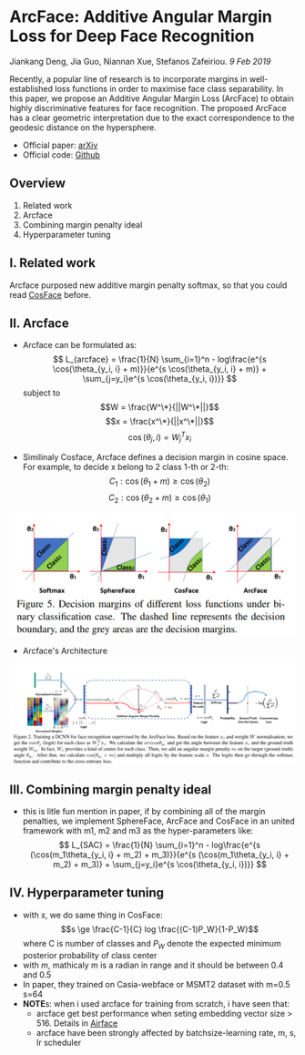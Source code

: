 # ArcFace: Additive Angular Margin Loss for Deep Face Recognition
Jiankang Deng, Jia Guo, Niannan Xue, Stefanos Zafeiriou. _9 Feb 2019_

Recently, a popular line of research is to incorporate margins in well-established loss functions in order to maximise face class separability. In this paper, we propose an Additive Angular Margin Loss (ArcFace) to obtain highly discriminative features for face recognition. The proposed ArcFace has a clear geometric interpretation due to the exact correspondence to the geodesic distance on the hypersphere. 

* Official paper: [arXiv](https://arxiv.org/abs/1801.07698)
* Official code: [Github](https://github.com/deepinsight/insightface)

## Overview

1. Related work
2. Arcface
3. Combining margin penalty ideal
4. Hyperparameter tuning

## I. Related work
Arcface purposed new additive margin penalty softmax, so that you could read [CosFace](CosFace.md) before. 

## II. Arcface
- Arcface can be formulated as:
  $$ L_{arcface} = \frac{1}{N} \sum_{i=1}^n - log\frac{e^{s \cos(\theta_{y_i, i} + m)}}{e^{s \cos(\theta_{y_i, i} + m)} + \sum_{j=y_i}e^{s \cos(\theta_{y_i, i})}} $$
subject to 
$$W = \frac{W^\*}{||W^\*||}$$
$$x = \frac{x^\*}{||x^\*||}$$
$$\cos(\theta_j, i) = W_j^T x_i $$

- Similinaly Cosface, Arcface defines a decision margin in cosine space. For example, to decide x belong to 2 class 1-th or 2-th:
  $$C_1  :  \cos(\theta_1 + m) \ge \cos(\theta_2)$$
  $$C_2  :  \cos(\theta_2 + m) \ge \cos(\theta_1)$$

![compare](../../../asset/images/Arcface/comparation.png)

- Arcface's Architecture

![architecture](../../../asset/images/Arcface/architecture.png)


## III. Combining margin penalty ideal
- this is litle fun mention in paper, if by combining all of the margin penalties, we implement SphereFace, ArcFace and CosFace in an united framework with m1, m2 and m3 as the hyper-parameters like:
  $$ L_{SAC} = \frac{1}{N} \sum_{i=1}^n - log\frac{e^{s (\cos(m_1\theta_{y_i, i} + m_2) + m_3)}}{e^{s (\cos(m_1\theta_{y_i, i} + m_2) + m_3)} + \sum_{j=y_i}e^{s \cos(\theta_{y_i, i})}} $$

## IV. Hyperparameter tuning
- with $s$, we do same thing in CosFace:
  $$s \ge \frac{C-1}{C} log \frac{(C-1)P_W}{1-P_W}$$
  where C is number of classes and $P_W$ denote the expected minimum posterior probability of class center
- with $m$, mathicaly m is a radian in range and it should be between 0.4 and 0.5 
- In paper, they trained on Casia-webface or MSMT2 dataset with m=0.5 s=64
- **NOTE**s:
when i used arcface for training from scratch, i have seen that:
  - arcface get best performance when seting embedding vector size > 516. Details in [Airface](https://arxiv.org/abs/1907.12256)
  - arcface have been strongly affected by batchsize-learning rate, m, s, lr scheduler
